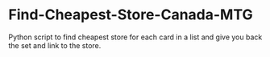 # Find-Cheapest-Store-Canada-MTG
Python script to find cheapest store for each card in a list and give you back the set and link to the store.
